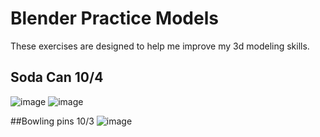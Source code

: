 # Blender Practice Models
These exercises are designed to help me improve my 3d modeling skills.
## Soda Can 10/4
![image](https://github.com/user-attachments/assets/6060455a-b8ec-4f35-bb93-e585207afccb)
![image](https://github.com/user-attachments/assets/a39aafb7-eaf0-4279-b588-606622765740)

##Bowling pins 10/3
![image](https://github.com/user-attachments/assets/6f367d3c-16db-4e92-9c52-3daf30461730)

